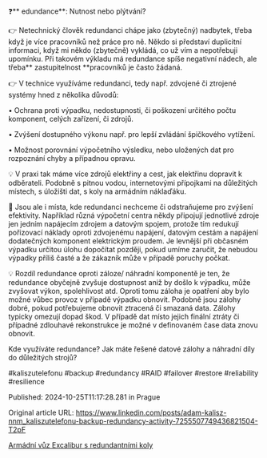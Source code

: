 ❓** edundance**: Nutnost nebo plýtvání?


👉 Netechnický člověk redundanci chápe jako (zbytečný) nadbytek, třeba když je více pracovníků než práce pro ně. Někdo si představí duplicitní informaci, když mi někdo (zbytečně) vykládá, co už vím a nepotřebuji upomínku. Při takovém výkladu má redundance spíše negativní nádech, ale třeba** zastupitelnost **pracovníků je často žádaná.


👉 V technice využíváme redundanci, tedy např. zdvojené či ztrojené systémy hned z několika důvodů:


• Ochrana proti výpadku, nedostupnosti, či poškození určitého počtu komponent, celých zařízení, či zdrojů.

• Zvýšení dostupného výkonu např. pro lepší zvládání špičkového vytížení.

• Možnost porovnání výpočetního výsledku, nebo uložených dat pro rozpoznání chyby a případnou opravu.


💡 V praxi tak máme více zdrojů elektřiny a cest, jak elektřinu dopravit k odběrateli. Podobně s pitnou vodou, internetovými přípojkami na důležitých místech, s úložišti dat, s koly na armádním náklaďáku.


🤔 Jsou ale i místa, kde redundanci nechceme či odstraňujeme pro zvýšení efektivity. Například různá výpočetní centra někdy připojují jednotlivé zdroje jen jedním napájecím zdrojem a datovým spojem, protože tím redukují pořizovací náklady oproti zdvojenému napájení, datovým cestám a napájení dodatečných komponent elektrickým proudem. Je levnější při občasném výpadku určitou úlohu dopočítat později, pokud umíme zaručit, že nebudou výpadky příliš časté a že zákazník může v případě poruchy počkat.


💡 Rozdíl redundance oproti záloze/ náhradní komponentě je ten, že redundance obyčejně zvyšuje dostupnost aniž by došlo k výpadku, může zvyšovat výkon, spolehlivost atd. Oproti tomu záloha je opatření aby bylo možné vůbec provoz v případě výpadku obnovit. Podobně jsou zálohy dobré, pokud potřebujeme obnovit ztracená či smazaná data. Zálohy typicky omezují dopad škod. V případě dat místo jejich finální ztráty či případné zdlouhavé rekonstrukce je možné v definovaném čase data znovu obnovit.


Kde využíváte redundance? Jak máte řešené datové zálohy a náhradní díly do důležitých strojů?


#kaliszutelefonu #backup #redundancy #RAID #failover #restore #reliability #resilience


Published: 2024-10-25T11:17:28.281 in Prague

Original article URL: https://www.linkedin.com/posts/adam-kalisz-nnm_kaliszutelefonu-backup-redundancy-activity-7255507749436821504-T2pF

[Armádní vůz Excalibur s redundantními koly](./media/excalibur-truck.jpg)